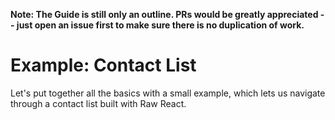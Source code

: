 **Note: The Guide is still only an outline. PRs would be greatly appreciated -- just open an issue first to make sure there is no duplication of work.**

# Example: Contact List

Let's put together all the basics with a small example, which lets us navigate through a contact list built with Raw React.
